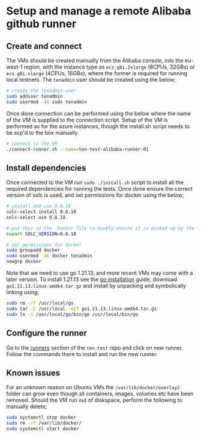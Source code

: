# Setup and manage a remote Alibaba github runner

## Create and connect
The VMs should be created manually from the Alibaba console, into the eu-west-1 region, with the instance type 
as `ecs.g8i.2xlarge` (8CPUs, 32GBs) or `ecs.g8i.xlarge` (4CPUs, 16GBs), where the former is required for running 
local testnets. The `tenadmin` user should be created using the below;

```bash
# create the tenadmin user
sudo adduser tenadmin
sudo usermod -aG sudo tenadmin
```

Once done connection can be performed using the below where the name of the VM is supplied to the connection script. 
Setup of the VM is performed as for the azure instances, though the install.sh script needs to be scp'd to the box 
manually. 

```bash
# connect to the VM
./connect-runner.sh --name=ten-test-alibaba-runner-01  
```

## Install dependencies
Once connected to the VM run `sudo ./install.sh` script to install all the required dependencies for running the tests. 
Once done ensure the correct version of solc is used, and set permissions for docker using the below;

```bash
# install and use 0.8.18
solc-select install 0.8.18
solc-select use 0.8.18

# put this in the .bashrc file to doubly ensure it is picked up by the runner
export SOLC_VERSION=0.8.18

# set permissions for docker
sudo groupadd docker
sudo usermod -aG docker tenadmin
newgrp docker
```

Note that we need to use go 1.21.13, and more recent VMs may come with a later version. To install 1.21.13 see the 
[go installation](https://go.dev/doc/install) guide, download `go1.21.13.linux-amd64.tar.gz` and install by unpacking 
and symbolically linking using;

```bash
sudo rm -rf /usr/local/go
sudo tar -C /usr/local -xzf go1.21.13.linux-amd64.tar.gz
sudo ln -s /usr/local/go/bin/go /usr/local/bin/go 
```

## Configure the runner
Go to the [runners](https://github.com/ten-protocol/ten-test/settings/actions/runners) section of the `ten-test`
repo and click on new runner. Follow the commands there to install and run the new runner. 

## Known issues
For an unknown reason on Ubuntu VMs the `/var/lib/docker/overlay2` folder can grow even though all containers, 
images, volumes etc have been removed. Should the VM run out of diskspace, perform the following to manually delete;

```bash
sudo systemctl stop docker
sudo rm -rf /var/lib/docker/
sudo systemctl start docker
```
